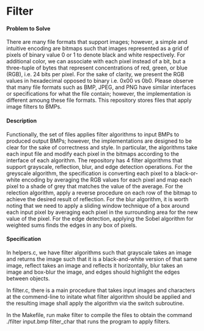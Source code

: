 # Filter

#### Problem to Solve

There are many file formats that support images; however, a simple and intuitive encoding are bitmaps such that images represented as a grid of pixels of binary value 0 or 1 to denote black and white respectively. For additional color, we can associate with each pixel instead of a bit, but a three-tuple of bytes that represent concentrations of red, green, or blue (RGB), i.e. 24 bits per pixel. For the sake of clarity, we present the RGB values in hexadecimal opposed to binary i.e. 0x00 vs 0b0. Please observe that many file formats such as BMP, JPEG, and PNG have similar interfaces or specifications for what the file contain; however, the implementation is different amoung these file formats. This repository stores files that apply image filters to BMPs.    

#### Description

Functionally, the set of files applies filter algorithms to input BMPs to produced output BMPs; however, the implementations are designed to be clear for the sake of correctness and style. In particular, the algorithms take each input file and modify each pixel in the bitmaps according to the interface of each algorithm. The repository has 4 filter algorithms that support grayscale, reflection, blur, and edge detection operations. For the greyscale algorithm, the specification is converting each pixel to a black-or-white encoding by averaging the RGB values for each pixel and map each pixel to a shade of grey that matches the value of the average. For the relection algorithm, apply a reverse procedure on each row of the bitmap to achieve the desired result of reflection. For the blur algorithm, it is worth noting that we need to apply a sliding window technique of a box around each input pixel by averaging each pixel in the surrounding area for the new value of the pixel. For the edge detection, applying the Sobel algorithm for weighted sums finds the edges in any box of pixels.      

#### Specification

In helpers.c, we have filter algorithms such that grayscale takes an image and returns the image such that it is a black-and-white version of that same image, reflect takes an image and reflects it horizontally, blur takes an image and box-blur the image, and edges should highlight the edges between objects.

In filter.c, there is a main procedure that takes input images and characters at the commend-line to initate what filter algorithm should be applied and the resulting image shall apply the algorithm via the switch subroutine. 

In the Makefile, run make filter to compile the files to obtain the command ./filter input.bmp filter_char that runs the program to apply filters.

